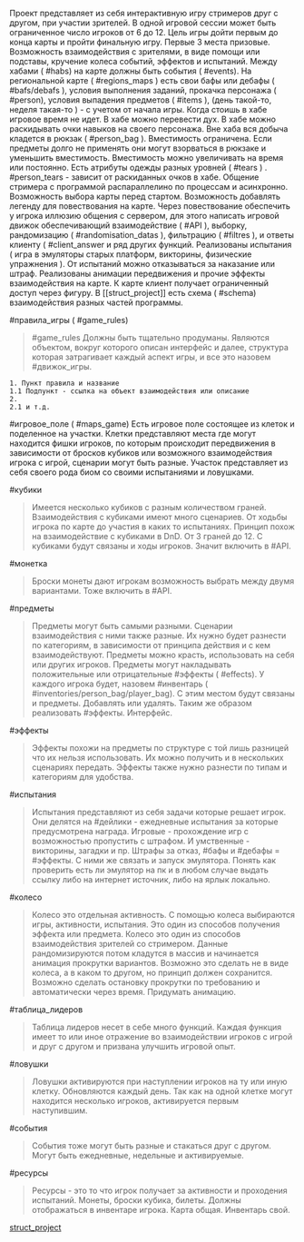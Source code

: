 Проект представляет из себя интерактивную игру стримеров друг с другом, при участии зрителей.
	В одной игровой сессии может быть ограниченное число игроков от 6 до 12.
Цель игры дойти первым до конца карты и пройти финальную игру. 
Первые 3 места призовые. 
Возможность взаимодействия с зрителями, в виде помощи или подставы, кручение колеса событий, эффектов и испытаний. 
Между хабами ( #habs) на карте должны быть события ( #events). На региональной карте ( #regions_maps ) есть свои  бафы или дебафы ( #bafs/debafs ),  условия выполнения заданий, прокачка персонажа ( #person), условия выпадения предметов ( #items ), (день такой-то, неделя такая-то ) - с учетом от начала игры. Когда стоишь в хабе игровое время не идет. В хабе можно перевести дух. В хабе можно раскидывать очки навыков на своего персонажа. 
Вне хаба вся добыча кладется в рюкзак ( #person_bag ). Вместимость ограничена. Если предметы долго не применять они могут взорваться в рюкзаке и уменьшить вместимость. Вместимость можно увеличивать на время или постоянно. 
Есть атрибуты одежды разных уровней ( #tears ) . 
#person_tears - зависит от раскиданных очков в хабе. 
Общение стримера с программой распараллелино по процессам и асинхронно. 
Возможность выбора карты перед стартом.
Возможность добавлять легенду для повествования на карте.
Через повествование обеспечить у игрока иллюзию общения с сервером, для этого написать игровой движок обеспечивающий взаимодействие ( #API ), выборку, рандомизацию ( #randomisation_datas ), фильтрацию ( #filtres ), и ответы клиенту ( #client_answer и ряд других функций.
Реализованы испытания ( игра в эмуляторы старых платформ, викторины, физические упражнения ). От испытаний можно отказываться за наказание или штраф. Реализованы анимации передвижения и прочие эффекты взаимодействия на карте.
К карте клиент получает ограниченный доступ через фигуру.
В [[struct_project]] есть схема ( #schema) взаимодействия разных частей программы.

#правила_игры ( #game_rules)	
>	#game_rules Должны быть тщательно продуманы. Являются объектом, вокруг которого описан интерфейс и далее, структура которая затрагивает каждый аспект игры, и все это назовем #движок_игры. 
``` table
1. Пункт правила и название 
1.1 Подпункт - ссылка на объект взаимодействия или описание
2. 
2.1 и т.д.
```
#игровое_поле ( #maps_game)
	Есть игровое поле состоящее из клеток и поделенное на участки. Клетки представляют места где могут находится фишки игроков, по которым происходит передвижения в зависимости от бросков кубиков или возможного взаимодействия игрока с игрой, сценарии могут быть разные. Участок представляет из себя своего рода биом со своими испытаниями и ловушками.
 
#кубики
>	Имеется несколько кубиков с разным количеством граней. Взаимодействия с кубиками имеют много сценариев. От ходьбы игрока по карте до участия в каких то испытаниях. Принцип похож на взаимодействие с кубиками в DnD.  От 3 граней до 12. С кубиками будут связаны и ходы игроков.  Значит включить в #API.

#монетка
>	Броски монеты дают игрокам возможность выбрать между двумя вариантами. Тоже включить в #API.

#предметы
>	Предметы могут быть самыми разными. Сценарии взаимодействия с ними также разные. Их нужно будет разнести по категориям, в зависимости от принципа действия и с кем взаимодействуют. Предметы можно красть, использовать на себя или других игроков. Предметы могут накладывать положительные или отрицательные #эффекты ( #effects).  У каждого игрока будет, назовем #инвентарь ( #inventories/person_bag/player_bag).  С этим местом будут связаны и предметы. Добавлять или удалять. Таким же образом реализовать #эффекты. Интерфейс. 

#эффекты 
>	Эффекты похожи на предметы по структуре с той лишь разницей что их нельзя использовать. Их можно получить и в нескольких сценариях передать. Эффекты также нужно разнести по типам и категориям для удобства.

#испытания
>	Испытания представляют из себя задачи которые решает игрок. Они делятся на #дейлики - ежедневные испытания за которые предусмотрена награда. Игровые - прохождение игр с возможностью пропустить с штрафом. И умственные - викторины, загадки и пр. Штрафы за отказ, #бафы и #дебафы = #эффекты. С ними же связать и запуск эмулятора. Понять как проверить есть ли эмулятор на пк и в любом случае выдать ссылку либо на интернет источник, либо на ярлык локально. 

#колесо
>	Колесо это отдельная активность. С помощью колеса выбираются игры, активности, испытания. Это один из способов получения эффекта или предмета. Колесо это один из способов взаимодействия зрителей со стримером. Данные рандомизируются потом кладутся в массив и начинается анимация прокрутки вариантов. Возможно это сделать не в виде колеса, а в каком то другом, но принцип должен сохранится. Возможно сделать остановку прокрутки по требованию и автоматически через время. Придумать анимацию.

#таблица_лидеров
> Таблица лидеров несет в себе много функций. 
	Каждая функция имеет то или иное отражение во взаимодействии игроков с игрой и друг с другом и призвана улучшить игровой опыт.

#ловушки
>	Ловушки активируются при наступлении игроков на ту или иную клетку. Обновляются каждый день. Так как на одной клетке могут находится несколько игроков, активируется первым наступившим.

#события
>	События тоже могут быть разные и стакаться друг с другом. Могут быть ежедневные, недельные и активируемые.

#ресурсы 
>	Ресурсы - это то что игрок получает за активности и проходения испытаний. Монеты, броски кубика, билеты. Должны отображаться в инвентаре игрока. Карта общая. Инвентарь свой.

[struct_project](struct_project.md)
